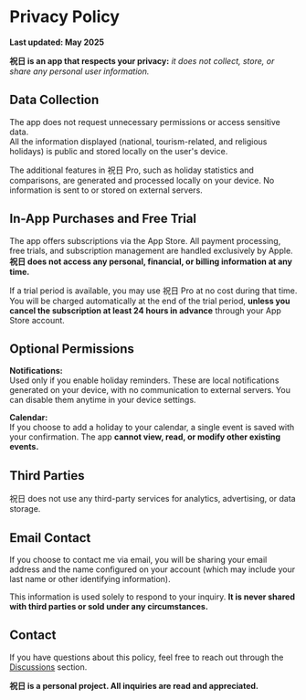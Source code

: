 # Privacy Policy  
  
**Last updated: May 2025**  
  
**祝日 is an app that respects your privacy:** *it does not collect, store, or share any personal user information.*  
  
## Data Collection  
  
The app does not request unnecessary permissions or access sensitive data.  
All the information displayed (national, tourism-related, and religious holidays) is public and stored locally on the user's device.  
  
The additional features in 祝日 Pro, such as holiday statistics and comparisons, are generated and processed locally on your device. No information is sent to or stored on external servers.  
  
## In-App Purchases and Free Trial  
  
The app offers subscriptions via the App Store. All payment processing, free trials, and subscription management are handled exclusively by Apple. **祝日 does not access any personal, financial, or billing information at any time.**  
  
If a trial period is available, you may use 祝日 Pro at no cost during that time. You will be charged automatically at the end of the trial period, **unless you cancel the subscription at least 24 hours in advance** through your App Store account.  
  
## Optional Permissions  
  
**Notifications:**  
Used only if you enable holiday reminders. These are local notifications generated on your device, with no communication to external servers. You can disable them anytime in your device settings.  
  
**Calendar:**  
If you choose to add a holiday to your calendar, a single event is saved with your confirmation. The app **cannot view, read, or modify other existing events.**  
  
## Third Parties  
  
祝日 does not use any third-party services for analytics, advertising, or data storage.  
  
## Email Contact  
  
If you choose to contact me via email, you will be sharing your email address and the name configured on your account (which may include your last name or other identifying information).  
  
This information is used solely to respond to your inquiry. **It is never shared with third parties or sold under any circumstances.**  
  
## Contact  
  
If you have questions about this policy, feel free to reach out through the [Discussions](https://github.com/lucasditomase/feriados/discussions) section.  
  
**祝日 is a personal project. All inquiries are read and appreciated.**  
